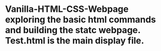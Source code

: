 # Vanilla-HTML-CSS-Webpage exploring the basic html commands and building the statc webpage. Test.html is the main display file.
